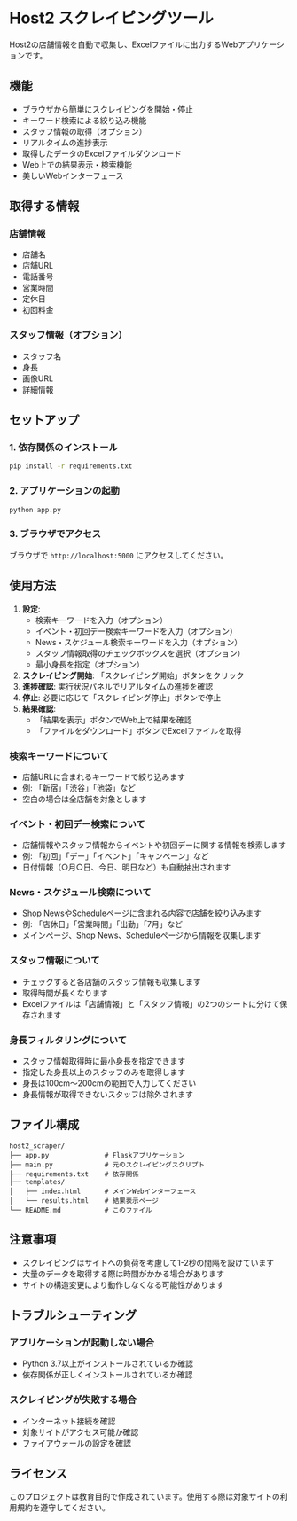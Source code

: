 # Host2 スクレイピングツール

Host2の店舗情報を自動で収集し、Excelファイルに出力するWebアプリケーションです。

## 機能

- ブラウザから簡単にスクレイピングを開始・停止
- キーワード検索による絞り込み機能
- スタッフ情報の取得（オプション）
- リアルタイムの進捗表示
- 取得したデータのExcelファイルダウンロード
- Web上での結果表示・検索機能
- 美しいWebインターフェース

## 取得する情報

### 店舗情報
- 店舗名
- 店舗URL
- 電話番号
- 営業時間
- 定休日
- 初回料金

### スタッフ情報（オプション）
- スタッフ名
- 身長
- 画像URL
- 詳細情報

## セットアップ

### 1. 依存関係のインストール

```bash
pip install -r requirements.txt
```

### 2. アプリケーションの起動

```bash
python app.py
```

### 3. ブラウザでアクセス

ブラウザで `http://localhost:5000` にアクセスしてください。

## 使用方法

1. **設定**: 
   - 検索キーワードを入力（オプション）
   - イベント・初回デー検索キーワードを入力（オプション）
   - News・スケジュール検索キーワードを入力（オプション）
   - スタッフ情報取得のチェックボックスを選択（オプション）
   - 最小身長を指定（オプション）
2. **スクレイピング開始**: 「スクレイピング開始」ボタンをクリック
3. **進捗確認**: 実行状況パネルでリアルタイムの進捗を確認
4. **停止**: 必要に応じて「スクレイピング停止」ボタンで停止
5. **結果確認**: 
   - 「結果を表示」ボタンでWeb上で結果を確認
   - 「ファイルをダウンロード」ボタンでExcelファイルを取得

### 検索キーワードについて
- 店舗URLに含まれるキーワードで絞り込みます
- 例: 「新宿」「渋谷」「池袋」など
- 空白の場合は全店舗を対象とします

### イベント・初回デー検索について
- 店舗情報やスタッフ情報からイベントや初回デーに関する情報を検索します
- 例: 「初回」「デー」「イベント」「キャンペーン」など
- 日付情報（○月○日、今日、明日など）も自動抽出されます

### News・スケジュール検索について
- Shop NewsやScheduleページに含まれる内容で店舗を絞り込みます
- 例: 「店休日」「営業時間」「出勤」「7月」など
- メインページ、Shop News、Scheduleページから情報を収集します

### スタッフ情報について
- チェックすると各店舗のスタッフ情報も収集します
- 取得時間が長くなります
- Excelファイルは「店舗情報」と「スタッフ情報」の2つのシートに分けて保存されます

### 身長フィルタリングについて
- スタッフ情報取得時に最小身長を指定できます
- 指定した身長以上のスタッフのみを取得します
- 身長は100cm〜200cmの範囲で入力してください
- 身長情報が取得できないスタッフは除外されます

## ファイル構成

```
host2_scraper/
├── app.py              # Flaskアプリケーション
├── main.py             # 元のスクレイピングスクリプト
├── requirements.txt    # 依存関係
├── templates/
│   ├── index.html      # メインWebインターフェース
│   └── results.html    # 結果表示ページ
└── README.md           # このファイル
```

## 注意事項

- スクレイピングはサイトへの負荷を考慮して1-2秒の間隔を設けています
- 大量のデータを取得する際は時間がかかる場合があります
- サイトの構造変更により動作しなくなる可能性があります

## トラブルシューティング

### アプリケーションが起動しない場合
- Python 3.7以上がインストールされているか確認
- 依存関係が正しくインストールされているか確認

### スクレイピングが失敗する場合
- インターネット接続を確認
- 対象サイトがアクセス可能か確認
- ファイアウォールの設定を確認

## ライセンス

このプロジェクトは教育目的で作成されています。使用する際は対象サイトの利用規約を遵守してください。 